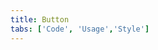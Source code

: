 ```yaml
---
title: Button
tabs: ['Code', 'Usage','Style']
---
```


<ComponentCode
    name="Primary button"
    component="button"
    variation="button--primary" 
    experimental="true"
    hasReactVersion="true"
    >
</ComponentCode>
<ComponentCode
    name="Secondary button"
    component="button"
    variation="button--secondary" 
    experimental="true"
    hasReactVersion="true"
    >
</ComponentCode>
<ComponentCode
    name="Tertiary button"
    component="button"
    variation="button--tertiary" 
    experimental="true"
    hasReactVersion="true"
    >
</ComponentCode>
<ComponentCode
    name="Ghost button"
    component="button"
    variation="button--ghost" 
    experimental="true"
    hasReactVersion="true"
    >
</ComponentCode>
<ComponentCode
    name="Danger button"
    component="button"
    variation="button--danger--primary" 
    experimental="true"
    hasReactVersion="true"
    >
</ComponentCode>
<ComponentCode
    name="Small primary button"
    component="button"
    variation="button--primary--small" 
    experimental="true"
    hasReactVersion="true"
    >
</ComponentCode>
<ComponentCode
    name="Small secondary button"
    component="button"
    variation="button--secondary--small" 
    experimental="true"
    hasReactVersion="true"
    >
</ComponentCode>
<ComponentCode
    name="Small tertiary button"
    component="button"
    variation="button--tertiary--small" 
    experimental="true"
    hasReactVersion="true"
    >
</ComponentCode>
<ComponentCode
    name="Small ghost button"
    component="button"
    variation="button--ghost--small" 
    experimental="true"
    hasReactVersion="true"
    >
</ComponentCode>
<ComponentCode
    name="Small danger button"
    component="button"
    variation="button--danger--primary--small" 
    experimental="true"
    hasReactVersion="true"
    >
</ComponentCode>
<ComponentDocs component="button" experimental="true"></ComponentDocs>
